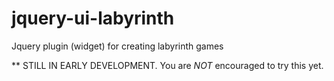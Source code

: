 jquery-ui-labyrinth
===================

Jquery plugin (widget) for creating labyrinth games

** STILL IN EARLY DEVELOPMENT. You are *NOT* encouraged to try this yet.
